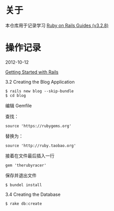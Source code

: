 # 关于 #

本仓库用于记录学习 [Ruby on Rails Guides (v3.2.8)](http://guides.rubyonrails.org/index.html)

# 操作记录 #

2012-10-12

[Getting Started with Rails](http://guides.rubyonrails.org/getting_started.html)

3.2 Creating the Blog Application

	$ rails new blog --skip-bundle
	$ cd blog

编辑 Gemfile 

查找：

	source 'https://rubygems.org'

替换为：

	source 'http://ruby.taobao.org'

接着在文件最后插入一行

	gem 'therubyracer'

保存并退出文件

	$ bundel install

3.4 Creating the Database

	$ rake db:create
